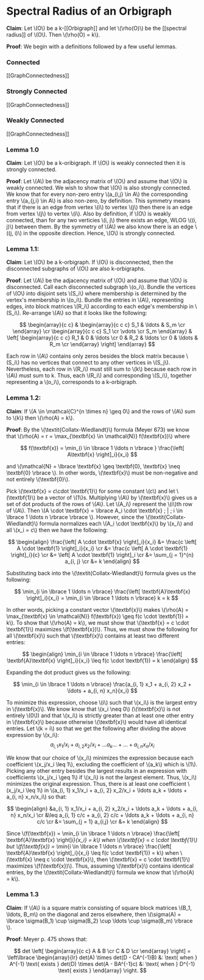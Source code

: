 # Spectral Radius of an Orbigraph

**Claim**: Let \\(O\\) be a k-[[Orbigraph]] and let \\(\rho(O)\\) be the [[spectral radius]] of \\(O\\). Then \\(\rho(O) = k\\).

**Proof**: 
We begin with a definitions followed by a few useful lemmas.

### Connected
[[GraphConnectedness]]

### Strongly Connected
[[GraphConnectedness]]

### Weakly Connected
[[GraphConnectedness]]

### Lemma 1.0

**Claim**:
Let \\(O\\) be a k-oribigraph. If \\(O\\) is weakly connected then it is strongly connected.

**Proof**:
Let \\(A\\) be the adjacency matrix of \\(O\\) and assume that \\(O\\) is weakly connected. We wish to show that \\(O\\) is also strongly connected. We know that for every non-zero entry \\(a_{i,j} \in A\\) the corresponding entry \\(a_{j,i} \in A\\) is also non-zero, by definition. This symmetry means that if there is an edge from vertex \\(i\\) to vertex \\(j\\) then there is an edge from vertex \\(j\\) to vertex \\(i\\). Also by definition, if \\(O\\) is weakly connected, than for any two verticies \\(i, j\\) there exists an edge, WLOG \\((i, j)\\) between them. By the symmetry of \\(A\\) we also know there is an edge \\((j, i)\\) in the opposite direction. Hence, \\(O\\) is strongly connected.

### Lemma 1.1:
**Claim**:
Let \\(O\\) be a k-orbigraph. If \\(O\\) is disconnected, then the disconnected subgraphs of \\(O\\) are also k-orbigraphs.

**Proof**:
Let \\(A\\) be the adjacency matrix of \\(O\\) and assume that \\(O\\) is disconnected. Call each disconnected subgraph \\(o_i\\). Bundle the vertices of \\(O\\) into disjoint sets \\(S_i\\) where membership is determined by the vertex's membership in \\(o_i\\). Bundle the entries in \\(A\\), representing edges, into block matrices \\(R_i\\) according to each edge's membership in \\(S_i\\). Re-arrange \\(A\\) so that it looks like the following:


$$
\begin{array}{c c} &
\begin{array}{c c c} S_1 & \ldots & S_m \cr
\end{array} 
\cr
\begin{array}{c c c}
S_1 \cr
\vdots \cr
S_m
\end{array} 
&
\left[
\begin{array}{c c c}
R_1 & 0 & \ldots \cr
0 & R_2 & \ldots \cr
0 & \ldots & R_m \cr
\end{array}
\right] 
\end{array}
$$

Each row in \\(A\\) contains only zeros besides the block matrix because \\(S_i\\) has no vertices that connect to any other vertices in \\(S_j\\). Nevertheless, each row in \\(R_i\\) must still sum to \\(k\\) because each row in \\(A\\) must sum to k. Thus, each \\(R_i\\) and corresponding \\(S_i\\), together representing a \\(o_i\\), corresponds to a k-orbigraph.

### Lemma 1.2:
**Claim**:
If \\(A \in \mathcal{C}^{n \times n} \geq 0\\) and the rows of \\(A\\) sum to \\(k\\) then \\(\rho(A) = k\\). 

**Proof**:
By the \\(\textit{Collatx-Wiedlandt}\\) formula (Meyer 673) we know that \\(\rho(A) = r = \max_{\textbf{x} \in \mathcal{N}} f(\textbf{x})\\) where

$$
f(\textbf{x}) = \min_{i \in \lbrace 1 \ldots n \rbrace } \frac{\left[ A\textbf{x} \right]_i}{x_i}
$$

and \\(\mathcal{N} = \lbrace \textbf{x} \geq \textbf{0}, \textbf{x} \neq \textbf{0} \rbrace \\). In other words, \\(\textbf{x}\\) must be non-negative and not entirely \\(\textbf{0}\\).

Pick \\(\textbf{x} = c\cdot \textbf{1}\\) for some constant \\(c\\) and let \\(\textbf{1}\\) be a vector of \\(1\\)s. Multiplying \\(A\\) by \\(\textbf{x}\\) gives us a set of dot products of the rows of \\(A\\). Let \\(A_i\\) represent the \\(i\\)th row of \\(A\\). Then \\(A \cdot \textbf{x} = \lbrace A_i \cdot \textbf{x} \; | \; i \in \lbrace 1 \ldots n \rbrace \rbrace \\). However, since the \\(\textit{Collatx-Wiedlandt}\\) formula normalizes each \\(A_i \cdot \textbf{x}\\) by \\(x_i\\) and all \\(x_i = c\\) then we have the following:

$$
\begin{align}
	\frac{\left[ A \cdot \textbf{x} \right]_i}{x_i} &= \frac{c \left[ A \cdot \textbf{1} \right]_i}{x_i} \cr
	&= \frac{c \left[ A \cdot \textbf{1} \right]_i}{c} \cr
	&= \left[ A \cdot \textbf{1} \right]_i \cr
	&= \sum_{j = 1}^{n} a_{i, j} \cr
	&= k
\end{align}
$$

Substituting back into the \\(\textit{Collatx-Wiedlandt}\\) formula gives us the following:

$$
\min_{i \in \lbrace 1 \ldots n \rbrace} \frac{\left[ \textbf{A}\textbf{x} \right]_i}{x_i} = \min_{i \in \lbrace 1 \ldots n \rbrace} k = k
$$

In other words, picking a constant vector \\(\textbf{x}\\) makes \\(\rho(A) = \max_{\textbf{x} \in \mathcal{N}} f(\textbf{x}) \geq f(c \cdot \textbf{1}) = k\\). To show that \\(\rho(A) = k\\), we must show that \\(\textbf{x} = c \cdot \textbf{1}\\) maximizes \\(f(\textbf{x})\\). Thus, we must show the following for all \\(\textbf{x}\\) such that \\(\textbf{x}\\) contains at least two different entries:

$$
\begin{align}
	\min_{i \in \lbrace 1 \ldots n \rbrace} \frac{\left[ \textbf{A}\textbf{x} \right]_i}{x_i} \leq f(c \cdot \textbf{1}) = k
\end{align}
$$

Expanding the dot product gives us the following:

$$
\min_{i \in \lbrace 1 \ldots n \rbrace} \frac{a_{i, 1} x_1 + a_{i, 2} x_2 + \ldots + a_{i, n} x_n}{x_i}
$$

To minimize this expression, choose \\(i\\) such that \\(x_i\\) is the largest entry in \\(\textbf{x}\\). We know know that \\(x_i \neq 0\\) (\\(\textbf{x}\\) is not entirely \\(0\\)) and that \\(x_i\\) is strictly greater than at least one other entry in \\(\textbf{x}\\) because otherwise \\(\textbf{x}\\) would have all identical entries. Let \\(k = i\\) so that we get the following after dividing the above expression by \\(x_i\\):
$$
a_{i, 1} x_1/x_i + a_{i, 2} x_2/x_i + \ldots a_k \ldots + \ldots + a_{i, n} x_n/x_i
$$

We know that our choice of \\(x_i\\) minimizes the expression because each coefficient \\(x_j/x_i \leq 1\\), excluding the coefficient of \\(a_k\\) which is \\(1\\). Picking any other entry besides the largest results in an expression with coefficients \\(x_j/x_i \geq 1\\) if \\(x_i\\) is not the largest element. Thus, \\(x_i\\) minimizes the original expression. Thus, there is at least one coefficient \\(x_j/x_i \leq 1\\) in \\(a_{i, 1} x_1/x_i + a_{i, 2} x_2/x_i + \ldots a_k + \ldots + a_{i, n} x_n/x_i\\) so that:

$$
\begin{align}
	&a_{i, 1} x_1/x_i + a_{i, 2} x_2/x_i + \ldots a_k + \ldots + a_{i, n} x_n/x_i \cr
	&\leq a_{i, 1} c/c + a_{i, 2} c/c + \ldots a_k + \ldots + a_{i, n} c/c \cr
	&= \sum_{j = 1} a_{i,j} \cr
	&= k
\end{align}
$$

Since \\(f(\textbf{x}) = \min_{i \in \lbrace 1 \ldots n \rbrace} \frac{\left[ \textbf{A}\textbf{x} \right]_i}{x_i} = k\\) when \\(\textbf{x} = c \cdot \textbf{1}\\) but \\(f(\textbf{x}) = \min_{i \in \lbrace 1 \ldots n \rbrace} \frac{\left[ \textbf{A}\textbf{x} \right]_i}{x_i} \leq f(c \cdot \textbf{1}) = k\\) when \\(\textbf{x} \neq c \cdot \textbf{x}\\), then \\(\textbf{x} = c \cdot \textbf{1}\\) maximizes \\(f(\textbf{x})\\). Thus, assuming \\(\textbf{x}\\) contains identical entries, by the \\(\textit{Collatx-Wiedlandt}\\) formula we know that \\(\rho(A) = k\\).

### Lemma 1.3
**Claim**: If \\(A\\) is a square matrix consisting of square block matrices \\(B_1, \ldots, B_m\\) on the diagonal and zeros elsewhere, then \\(\sigma(A) = \lbrace \sigma(B_1) \cup \sigma(B_2) \cup \ldots \cup \sigma(B_m) \rbrace \\).

**Proof**: 
Meyer p. 475 shows that:

$$
det \left[
	\begin{array}{c c}
	A & B \cr
	C & D \cr
	\end{array} 
\right]
= \left\lbrace 
	\begin{array}{lr}
	det(A) \times det(D - CA^{-1}B)		 &: \text{ when } A^{-1} \text{ exists }
	det(D) \times det(A - BA^{-1}c)	 &: \text{ when } D^{-1} \text{ exists }
	\end{array} \right.
$$